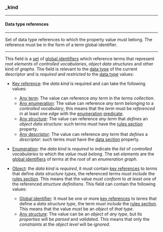 ### _kind

------

#### Data type references

------

Set of data type references to which the property value must belong. The reference must be in the form of a term global identifier.

------

This field is a [set](_set) of [global identifiers](_gid) which reference terms that represent *root elements* of *controlled vocabularies*, *object data structures* and other kind of *graphs*. The field is relevant to the [data type](_type) of the current descriptor and is *required* and *restricted* to the [data type](_type) values:

- [Key reference](_type_string_key): the *data kind* is required and can take the following values:
    - [Any term](_any-term): The value can reference *any term* in the *terms collection*.
    - [Any enumeration](_any-enum): The value can reference *any term* *belonging* to a *controlled vocabulary*, this means that the *term* must be *referenced* in at least one *edge* with the [enumeration](_predicate_enum-of) [predicate](_predicate).
    - [Any structure](_any-object): The value can reference *any term* that *defines* an *object data structure*: such terms must have the [rules section](_rule) property.
    - [Any descriptor](_any-descriptor): The value can reference *any term* that *defines* a *descriptor*: such terms must have the [data section](_data) property.

- [Enumeration](_type_string_enum): the *data kind* is *required* to indicate the *list* of *controlled vocabularies* to which the *value* must *belong*. The set *elements* are the [global identifiers](_gid) of *terms* at the *root* of an *enumeration graph*.
- [Object](_type_object): the *data kind* is *required*, it must contain [key references](_type_string_key) to *term*s that define *data structure types*, the referenced terms *must include* the [rules section](_rule). This means that the value *must* *conform* to *at least one* of the referenced *structure definitions*. This field can contain the following values:
    - [Global identifier](_gid): It must be one or more [key references](_type_string_key) to *terms* that define a *data structure type*, the term *must include* the [rules section](_rule). This means that the value *must* be an *object* of *that type*.
    - [Any structure](_any-object): The value can be an *object* of *any type*, but its *properties* will be *parsed* and *validated*. This means that only the *constraints* at the *object level* will be *ignored*.